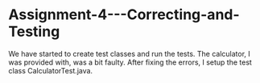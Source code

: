 # Assignment-4---Correcting-and-Testing
We have started to create test classes and run the tests. The calculator, I was provided with, was a bit faulty. After fixing the errors, I setup the test class CalculatorTest.java. 
